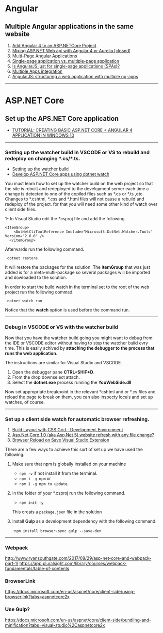 # Angular

## Multiple Angular applications in the same website

1. [Add Angular 4 to an ASP.NETCore Project
](https://stackoverflow.com/questions/44684179/add-angular-4-to-an-asp-netcore-project/44684239#44684239)
1. [Mixing ASP.NET Web api with Angular 4 or Aurelia [closed]
](https://stackoverflow.com/questions/45508979/mixing-asp-net-web-api-with-angular-4-or-aurelia)
1. [Multi-Page Angular Applications](https://www.learnhowtoprogram.com/javascript/angular-extended/multi-page-angular-applications)
1. [Single-page application vs. multiple-page application](https://medium.com/@NeotericEU/single-page-application-vs-multiple-page-application-2591588efe58)
1. [Is AngularJS just for single-page applications (SPAs)?
](https://stackoverflow.com/questions/15231251/is-angularjs-just-for-single-page-applications-spas)
1. [Multiple Apps integration](https://github.com/angular/angular-cli/wiki/stories-multiple-apps)
1. [AngularJS: structuring a web application with multiple ng-apps](https://softwareengineering.stackexchange.com/questions/239056/angularjs-structuring-a-web-application-with-multiple-ng-apps)

***
# ASP.NET Core

## Set up the APS.NET Core application

- [TUTORIAL: CREATING BASIC ASP.NET CORE + ANGULAR 4 APPLICATION IN WINDOWS 10](https://www.infopulse.com/blog/tutorial-creating-basic-asp-net-core-angular-4-application-in-windows-10/)
 
---

### Setting up the watcher build in VSCODE or VS to rebuild and redeploy on changing \*.cs/*.ts.

- [Setting up the watcher build](https://app.pluralsight.com/player?course=visual-studio-code-aspdotnet-projects&author=shawn-wildermuth&name=visual-studio-code-aspdotnet-projects-m3&clip=8&mode=live)
- [Develop ASP.NET Core apps using dotnet watch](https://docs.microsoft.com/en-us/aspnet/core/tutorials/dotnet-watch)

You must learn how to set up the watcher build on the web project so that the site is rebuilt and redeployed to the development server each time a change is detected to one of the copiled files such as *.cs or *.ts ,etc. Changes to *.cshtml, *.css and *.html files will not cause a rebuild and redeploy of the project. for that you will need some other kind of watch over client side files.

1- In Visual Studio edit the *csproj file and add the following.

```
<ItemGroup>
    <DotNetCliToolReference Include="Microsoft.DotNet.Watcher.Tools" Version="2.0.0" />
  </ItemGroup>
``` 

Afterwards run the following command.

``` dotnet restore``` 

It will restore the packages for the solution. The **ItemGroup** that was just added is for a meta-mutli-package so several packages will be imported and dowloaded to the solution. 

In order to start the build watch in the terminal set to the root of the web project run the following commad. 

``` dotnet watch run```

Notice that the **watch** option is used before the command run.

---

### Debug in VSCODE or VS with the watcher build

Now that you have the watcher build going you might want to debug from the IDE or VSCODE editor without having to stop the watcher build evry time. This is easily achived by **attaching the debugger to the process that runs the web application**. 

The instructions are similar for Visual Studio and VSCODE.

1. Open the debugger pane **CTRL+SHIF+D**.
2. From the drop downselect attach.
3. Select the **dotnet.exe** process running the **YouWebSide.dll**

Now set appropriate breakpoint in the relevant *cshtml and or *.cs files and reload the page to break on them, you can also inspecty locals and set up watches, of course.

---

### Set up a client side watch for automatic browser refreshing.

1. [Build Layout with CSS Grid - Development Environment](https://app.pluralsight.com/player?course=building-layouts-css-grid&author=gary-simon&name=5250b241-9183-439d-b8ec-c1e09e05cf66&clip=3&mode=live)
1. [Asp.Net Core 1.0 (aka Asp.Net 5) website refresh with any file change?
](https://stackoverflow.com/questions/35898746/asp-net-core-1-0-aka-asp-net-5-website-refresh-with-any-file-change)
1. [Browser Reload on Save Visual Studio Extension](https://marketplace.visualstudio.com/items?itemName=MadsKristensen.BrowserReloadonSave)

There are a few ways to achieve this sort of set up we have used the following.

1. Make sure that npm is globally installed on your machine 
    - ```npm -v``` if not install it from the terminal. 
    - ```npm i -g npm``` or 
    - ```npm i -g npm to update```.

2. In the folder of your *.csproj run the following command.
    - ```npm init -y```  

    This creats a ```package.json``` file in the solution

3. Install **Gulp** as a development dependency with the following command.

    -```npm install browser-sync gulp --save-dev```

---

### Webpack

http://www.ryansouthgate.com/2017/08/29/asp-net-core-and-webpack-part-1/
https://app.pluralsight.com/library/courses/webpack-fundamentals/table-of-contents

### BrowserLink

https://docs.microsoft.com/en-us/aspnet/core/client-side/using-browserlink?tabs=aspnetcore2x 

### Use Gulp?
https://docs.microsoft.com/en-us/aspnet/core/client-side/bundling-and-minification?tabs=visual-studio%2Caspnetcore2x
